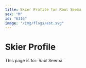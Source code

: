 ```yaml
---
title: Skier Profile for Raul Seema
sex: "M"
id: "6316"
image: "/img/flags/est.svg" 
---
```


# Skier Profile

This page is for: Raul Seema.
    